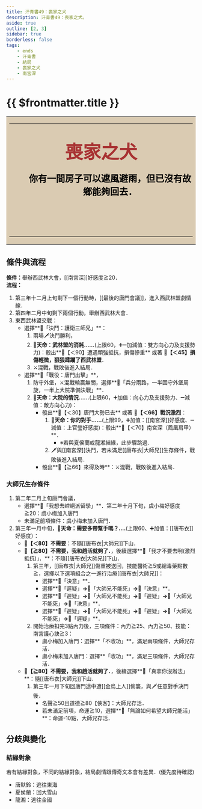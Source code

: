 ```yaml
---
title: 汗青書49：喪家之犬
description: 汗青書49：喪家之犬。
aside: true
outline: [2, 3]
sidebar: true
borderless: false
tags:
    - ends
    - 汗青書
    - 結局
    - 喪家之犬
    - 南宮深
---
```


# {{ $frontmatter.title }}

<table style="text-align:center;">
    <tr>
        <td WIDTH=565 BGCOLOR="#dacbb2">
            <hr><br>
            <font size="7" color="#a83232"><strong>&emsp;&emsp;喪家之犬&emsp;&emsp;</strong></font>
            <br>
            <br>
            <font size="5" color="000000">
            <strong>
            &emsp;&emsp;你有一間房子可以遮風避雨，但已沒有故<br>
            &emsp;&emsp;鄉能夠回去．<br>
            <br>
            <br>
            <br>
            </strong>
            </font>
            <hr>
        </td>
    </tr>
</table>

## 條件與流程
<b>條件：</b>舉辦西武林大會，[[南宮深]]好感度≧20．<br>
<b>流程：</b><br>
1. 第三年十二月上旬剩下一個行動時，[[最後的唐門會議]]，進入西武林盟劇情線．
2. 第四年二月中旬剩下兩個行動，舉辦西武林大會．
3. 東西武林盟交戰：
   + 選擇**📜「決鬥：護衛三師兄」**：
     1. 兩場🗡️決鬥勝利，
     2.  **🎲天命：武林盟的消耗......**(上限60，➕➖加減值：雙方向心力及支援勢力)：骰出**🧾【＜90】遭遇頑強抵抗，損傷慘重** 或著 **🧾【＜45】損傷輕微，狠狠蹂躪了西武林盟**．
     3.  ⚔️混戰，戰敗後進入結局．
   + 選擇**📜「戰役：唐門出擊」**，
     1. 防守外堡，⚔️混戰輸贏無關，選擇**📖「兵分兩路，一半固守外堡周旋，一半上大院準備決戰」**．
     2. **🎲天命：大院的情況......**(上限60，➕加值：向心力及支援勢力、➖減值：敵方向心力)：
        + 骰出**🧾【＜30】唐門大勢已去** 或著 **🧾【＜66】戰況激烈**：
          1. **🎲天命：你的對手......**(上限99，➕加值：[[南宮深]]好感度、➖減值：<Girl4Icon>上官瑩</Girl4Icon>好感度)：骰出**🧾【＜70】南宮深（鳳凰肩甲）**．
             * ※若與<Girl5Icon>夏侯蘭</Girl5Icon>或<Girl8Icon>龍湘</Girl8Icon>結緣，此步驟跳過．
          2. 🗡️與[[南宮深]]決鬥，若未滿足[[唐布衣|大師兄]]生存條件，戰敗後進入結局．
        + 骰出**🧾【≧66】來得及時**：⚔️混戰，戰敗後進入結局．

### 大師兄生存條件
1. 第二年二月上旬唐門會議，
   + 選擇**📜「我想去崆峒派留學」**．第二年十月下旬，<Girl3Icon>虞小梅</Girl3Icon>好感度≧20：<Girl3Icon>虞小梅</Girl3Icon>加入唐門
   + 未滿足前項條件：<Girl3Icon>虞小梅</Girl3Icon>未加入唐門．
2. 第三年一月中旬，**🎲天命：需要多帶幫手嗎？....**(上限60、➕加值：[[唐布衣]]好感度）：
   + **🧾【＜80】不需要**：不隨[[唐布衣|大師兄]]下山．
   + **🧾【≧80】不需要，我和趙活就夠了．**，後續選擇**📖「我才不要去咧(激烈抵抗)」．**：不隨[[唐布衣|大師兄]]下山．
     1. 第三年，[[唐布衣|大師兄]]傷重被送回，技能醫術≧5或總毒藥點數≧，選擇以下選項組合之一進行治療[[唐布衣|大師兄]]：
        + 選擇**📖「決意」**．
        + 選擇**📖「遲疑」**→**📖「大師兄不能死」**→**📖「決意」**．
        + 選擇**📖「遲疑」**→**📖「大師兄不能死」**→**📖「遲疑」**→**📖「大師兄不能死」**→**📖「決意」**．
        + 選擇**📖「遲疑」**→**📖「大師兄不能死」**→**📖「遲疑」**→**📖「大師兄不能死」**→**📖「遲疑」**．
     2. 開始治療扣完3點內力後，三項條件：內力≧25、內力≧50、技能：南宮護心訣≧3：
        + <Girl3Icon>虞小梅</Girl3Icon>加入唐門：選擇**「不收功」**，滿足兩項條件，大師兄存活．
        + <Girl3Icon>虞小梅</Girl3Icon>未加入唐門：選擇**「收功」**，滿足三項條件，大師兄存活．
   + **🧾【≧80】不需要，我和趙活就夠了．**，後續選擇**📖「真拿你沒辦法」**：隨[[唐布衣|大師兄]]下山．
     1. 第三年一月下旬回唐門途中遭[[金烏上人]]偷襲，與🗡️任意對手決鬥後．
        + 名聲≧50且道德≧80【俠客】：大師兄存活．
        + 若未滿足前項，命運≧10，選擇**📖「無論如何希望大師兄能活」**：命運-10點，大師兄存活．

## 分歧與變化
### 結緣對象
若有結緣對象，不同的結緣對象，結局劇情跟傳奇文本會有差異．(優先度待確認)
+ <Girl0Icon>唐默鈴</Girl0Icon>：逃往東海
+ <Girl5Icon>夏侯蘭</Girl5Icon>：回大雪山
+ <Girl8Icon>龍湘</Girl8Icon>：逃往金國
